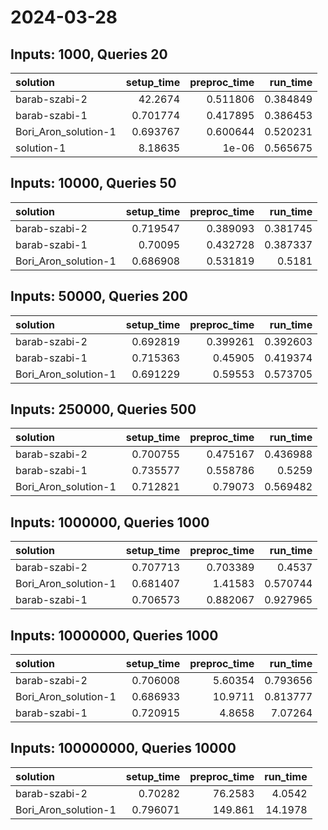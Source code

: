 # 2024-03-28

## Inputs: 1000, Queries 20

| solution             |   setup_time |   preproc_time |   run_time |
|:---------------------|-------------:|---------------:|-----------:|
| barab-szabi-2        |    42.2674   |       0.511806 |   0.384849 |
| barab-szabi-1        |     0.701774 |       0.417895 |   0.386453 |
| Bori_Aron_solution-1 |     0.693767 |       0.600644 |   0.520231 |
| solution-1           |     8.18635  |       1e-06    |   0.565675 |

## Inputs: 10000, Queries 50

| solution             |   setup_time |   preproc_time |   run_time |
|:---------------------|-------------:|---------------:|-----------:|
| barab-szabi-2        |     0.719547 |       0.389093 |   0.381745 |
| barab-szabi-1        |     0.70095  |       0.432728 |   0.387337 |
| Bori_Aron_solution-1 |     0.686908 |       0.531819 |   0.5181   |

## Inputs: 50000, Queries 200

| solution             |   setup_time |   preproc_time |   run_time |
|:---------------------|-------------:|---------------:|-----------:|
| barab-szabi-2        |     0.692819 |       0.399261 |   0.392603 |
| barab-szabi-1        |     0.715363 |       0.45905  |   0.419374 |
| Bori_Aron_solution-1 |     0.691229 |       0.59553  |   0.573705 |

## Inputs: 250000, Queries 500

| solution             |   setup_time |   preproc_time |   run_time |
|:---------------------|-------------:|---------------:|-----------:|
| barab-szabi-2        |     0.700755 |       0.475167 |   0.436988 |
| barab-szabi-1        |     0.735577 |       0.558786 |   0.5259   |
| Bori_Aron_solution-1 |     0.712821 |       0.79073  |   0.569482 |

## Inputs: 1000000, Queries 1000

| solution             |   setup_time |   preproc_time |   run_time |
|:---------------------|-------------:|---------------:|-----------:|
| barab-szabi-2        |     0.707713 |       0.703389 |   0.4537   |
| Bori_Aron_solution-1 |     0.681407 |       1.41583  |   0.570744 |
| barab-szabi-1        |     0.706573 |       0.882067 |   0.927965 |

## Inputs: 10000000, Queries 1000

| solution             |   setup_time |   preproc_time |   run_time |
|:---------------------|-------------:|---------------:|-----------:|
| barab-szabi-2        |     0.706008 |        5.60354 |   0.793656 |
| Bori_Aron_solution-1 |     0.686933 |       10.9711  |   0.813777 |
| barab-szabi-1        |     0.720915 |        4.8658  |   7.07264  |

## Inputs: 100000000, Queries 10000

| solution             |   setup_time |   preproc_time |   run_time |
|:---------------------|-------------:|---------------:|-----------:|
| barab-szabi-2        |     0.70282  |        76.2583 |     4.0542 |
| Bori_Aron_solution-1 |     0.796071 |       149.861  |    14.1978 |